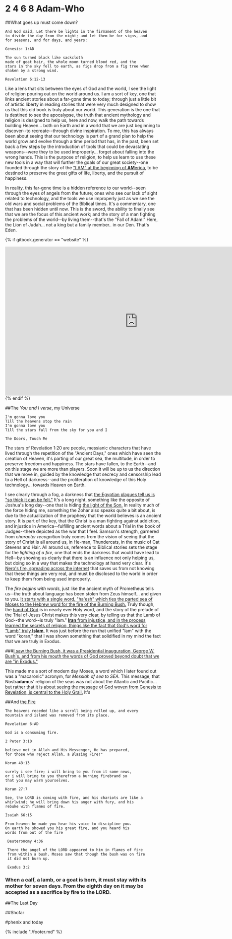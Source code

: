# 2 4 6 8 Adam-Who

##What goes up must come down?

```
And God said, Let there be lights in the firmament of the heaven 
to divide the day from the night; and let them be for signs, and 
for seasons, and for days, and years:

Genesis: 1:AD

The sun turned black like sackcloth
made of goat hair, the whole moon turned blood red, and the 
stars in the sky fell to earth, as figs drop from a fig tree when
shaken by a strong wind.

Revelation 6:12-13
```

Like a lens that sits between the eyes of God and the world, I see the light of religion pouring out on the world around us.  I am a sort of key, one that links ancient stories about a far-gone time to today; through just a little bit of artistic liberty in reading stories that were very much designed to show us that this old book is truly about our world.  This generation is the one that is destined to see the apocalypse, the truth that ancient mythology and religion is designed to help us, here and now, walk the path towards building Heaven... both on Earth and in a world that we are just beginning to discover--to recreate--through divine inspiration.  To me, this has always been about seeing that our technology is part of a grand plan to help the world grow and evolve through a time period that has, in the past, been set back a few steps by the introduction of tools that could be devastating weapons--were they to be used improperly... forget about falling into the wrong hands.  This is the purpose of religion, to help us learn to use these new tools in a way that will further the goals of our great society--one founded through the story of the ["I AM" at the beginning of **AM**erica,](im_single.html) to be destined to preserve the great gifts of life, liberty, and the pursuit of happiness.

In reality, this far-gone time is a hidden reference to our world--seen through the eyes of angels from the future; ones who see our lack of sight related to technology, and the tools we use improperly just as we see the old wars and social problems of the Biblical times.  It's a commentary, one that has been hidden until now.  This is the sword, the ability to finally see that we are the focus of this ancient work; and the story of a man fighting the problems of the world--by living them--that's the "Fall of Adam."  Here, the Lion of Judah... not a king but a family member.. in our Den.  That's Eden.


{% if gitbook.generator == "website" %}
<iframe width="854" height="480" src="https://www.youtube.com/embed/TO9OsSazQ0s" frameborder="0" allowfullscreen></iframe>
{% endif %}


##The *You and I* *verse*, my Universe

```
I'm gonna love you 
Till the heavens stop the rain 
I'm gonna love you 
Till the stars fall from the sky for you and I 
 
The Doors, Touch Me
```

The stars of Revelation 1:20 are people, messianic characters that have lived through the repetition of the "Ancient Days," ones which have seen the creation of Heaven, it's parting of our great sea, the multitude, in order to preserve freedom and happiness.  The stars have fallen, to the Earth--and on this stage we are more than players.  Soon it will be up to us the direction that we move in, guided by the knowledge that secrecy and censorship lead to a Hell of darkness--and the proliferation of knowledge of this Holy technology... towards Heaven on Earth.

I see clearly through a fog, a darkness that [the Egyptian plagues tell us is "so thick it can be felt."](expect_the_unexpected.html)  It's a long night, something like the opposite of Joshua's long day--one that is hiding [the light of the Son.](the_light_of_heaven.html)  In reality much of the force hiding me, something the Zohar also speaks quite a bit about, is due to the actualization of the prophesy that the world believes is an ancient story.  It is part of the key, that the Christ is a man fighting against addiction, and injustice in America--fulfilling ancient words about a Trial in the book of Judges--there depicted as the war that I feel.  Samson's strength, garnered from *character recognition* truly comes from the vision of seeing that the story of Christ is all around us, in He-man, Thundercats, in the music of Cat Stevens and Hair.  All around us, reference to Biblical stories sets the stage for the *lighting of a fire*, one that ends the darkness that would have lead to Hell--by showing us clearly that there is an influence not only helping us, but doing so in a way that makes the technology at hand very clear.  It's [Nero's fire, spreading across the internet](music_saves_all_souls.html) that saves us from not knowing that these things are very real, and must be disclosed to the world in order to keep them from being used improperly.  

The *fire begins with words*, just like the ancient myth of Prometheus tells us--the truth about language has been stolen from Zeus himself... and given to you.  [It starts with a single word, "ha'esh" which ties the parted sea of Moses to the Hebrew word for the fire of the Burning Bush.](chapter1.html)  Truly though, the [hand of God](the_letter_why.html) is in nearly ever Holy word, and the story of the prelude of the Trial of Jesus Christ makes this very clear, by telling us that the Lamb of God--the word--is truly "lam."  [**Iran** from injustice, and in the process learned the secrets of religion, things like the fact that God's word for "Lamb" truly **Islam**.](the_lamb_of_god.html)  It was just before the run that unified "lam" with the word "koran," that I was shown something that solidified in my mind the fact that we are truly in Exodus.  

###[I saw the Burning Bush, it was a Presidential inauguration, George W. Bush's, and from his mouth the words of God proved beyond doubt that we are "in Exodus."](behold,_the_burning_bush.html)

This made me a sort of modern day Moses, a word which I later found out was a "macaronic" acronym, for *Messiah of sea to SEA.*  This message, that Nostr**adam**us' religion of the seas was not about the Atlantic and Pacific... [but rather that it is about seeing the message of God woven from Genesis to Revelation, is central to the Holy Grail.](holy_water,_sang_rael.html)  It's 

##And [the Fire](chapter1.html)

```
The heavens receded like a scroll being rolled up, and every
mountain and island was removed from its place.

Revelation 6:AD

God is a consuming fire.

2 Peter 3:10

believe not in Allah and His Messenger, He has prepared, 
for those who reject Allah, a Blazing Fire!" 

Koran 48:13

surely i see fire; i will bring to you from it some news, 
or i will bring to you therefrom a burning firebrand so 
that you may warm yourselves.

Koran 27:7

See, the LORD is coming with fire, and his chariots are like a
whirlwind; he will bring down his anger with fury, and his 
rebuke with flames of fire.

Isaiah 66:15

From heaven he made you hear his voice to discipline you. 
On earth he showed you his great fire, and you heard his
words from out of the fire
 
 Deuteronomy 4:36
 
 There the angel of the LORD appeared to him in flames of fire 
 from within a bush. Moses saw that though the bush was on fire
 it did not burn up. 
 
 Exodus 3:2
```

### When a calf, a lamb, or a goat is born, it must stay with its mother for seven days. From the eighth day on it may be accepted as a sacrifice by fire to the LORD.
 
##The Last Day

##Shofar

#phenix and today

{% include "./footer.md" %}